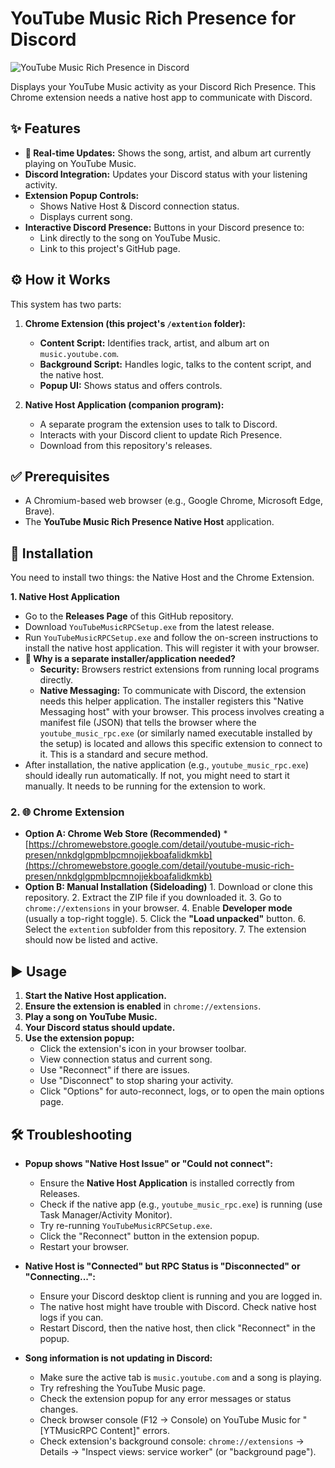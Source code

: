 # YouTube Music Rich Presence for Discord

![YouTube Music Rich Presence in Discord](https://i.imgur.com/eiwgrjC.png)

Displays your YouTube Music activity as your Discord Rich Presence. This Chrome extension needs a native host app to communicate with Discord.

## ✨ Features

*   **🎤 Real-time Updates:** Shows the song, artist, and album art currently playing on YouTube Music.
*   **Discord Integration:** Updates your Discord status with your listening activity.
*   **Extension Popup Controls:**
    *   Shows Native Host & Discord connection status.
    *   Displays current song.
*   **Interactive Discord Presence:** Buttons in your Discord presence to:
    *   Link directly to the song on YouTube Music.
    *   Link to this project's GitHub page.

## ⚙️ How it Works

This system has two parts:

1.  **Chrome Extension (this project's `/extention` folder):**
    *   **Content Script:** Identifies track, artist, and album art on `music.youtube.com`.
    *   **Background Script:** Handles logic, talks to the content script, and the native host.
    *   **Popup UI:** Shows status and offers controls.

2.  **Native Host Application (companion program):**
    *   A separate program the extension uses to talk to Discord.
    *   Interacts with your Discord client to update Rich Presence.
    *   Download from this repository's releases.

## ✅ Prerequisites

*   A Chromium-based web browser (e.g., Google Chrome, Microsoft Edge, Brave).
*   The **YouTube Music Rich Presence Native Host** application.

## 🚀 Installation

You need to install two things: the Native Host and the Chrome Extension.

**1. Native Host Application**

   *   Go to the **Releases Page** of this GitHub repository.
   *   Download `YouTubeMusicRPCSetup.exe` from the latest release.
   *   Run `YouTubeMusicRPCSetup.exe` and follow the on-screen instructions to install the native host application. This will register it with your browser.
   *   **🤔 Why is a separate installer/application needed?**
       *   **Security:** Browsers restrict extensions from running local programs directly.
       *   **Native Messaging:** To communicate with Discord, the extension needs this helper application. The installer registers this "Native Messaging host" with your browser. This process involves creating a manifest file (JSON) that tells the browser where the `youtube_music_rpc.exe` (or similarly named executable installed by the setup) is located and allows this specific extension to connect to it. This is a standard and secure method.
   *   After installation, the native application (e.g., `youtube_music_rpc.exe`) should ideally run automatically. If not, you might need to start it manually. It needs to be running for the extension to work.

### 2. 🌐 Chrome Extension

   *   **Option A: Chrome Web Store (Recommended)**
      *   [https://chromewebstore.google.com/detail/youtube-music-rich-presen/nnkdglgpmblpcmnojjekboafalidkmkb](https://chromewebstore.google.com/detail/youtube-music-rich-presen/nnkdglgpmblpcmnojjekboafalidkmkb)
   *   **Option B: Manual Installation (Sideloading)**
      1.  Download or clone this repository.
      2.  Extract the ZIP file if you downloaded it.
      3.  Go to `chrome://extensions` in your browser.
      4.  Enable **Developer mode** (usually a top-right toggle).
      5.  Click the **"Load unpacked"** button.
      6.  Select the `extention` subfolder from this repository.
      7.  The extension should now be listed and active.

## ▶️ Usage

1.  **Start the Native Host application.**
2.  **Ensure the extension is enabled** in `chrome://extensions`.
3.  **Play a song on YouTube Music.**
4.  **Your Discord status should update.**
5.  **Use the extension popup:**
    *   Click the extension's icon in your browser toolbar.
    *   View connection status and current song.
    *   Use "Reconnect" if there are issues.
    *   Use "Disconnect" to stop sharing your activity.
    *   Click "Options" for auto-reconnect, logs, or to open the main options page.

## 🛠️ Troubleshooting

*   **Popup shows "Native Host Issue" or "Could not connect":**
    *   Ensure the **Native Host Application** is installed correctly from Releases.
    *   Check if the native app (e.g., `youtube_music_rpc.exe`) is running (use Task Manager/Activity Monitor).
    *   Try re-running `YouTubeMusicRPCSetup.exe`.
    *   Click the "Reconnect" button in the extension popup.
    *   Restart your browser.

*   **Native Host is "Connected" but RPC Status is "Disconnected" or "Connecting...":**
    *   Ensure your Discord desktop client is running and you are logged in.
    *   The native host might have trouble with Discord. Check native host logs if you can.
    *   Restart Discord, then the native host, then click "Reconnect" in the popup.

*   **Song information is not updating in Discord:**
    *   Make sure the active tab is `music.youtube.com` and a song is playing.
    *   Try refreshing the YouTube Music page.
    *   Check the extension popup for any error messages or status changes.
    *   Check browser console (F12 -> Console) on YouTube Music for "[YTMusicRPC Content]" errors.
    *   Check extension's background console: `chrome://extensions` -> Details -> "Inspect views: service worker" (or "background page").
